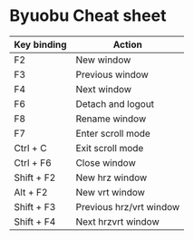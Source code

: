 # Byuobu Cheat sheet

|Key binding    |Action             |
|---------------|-------------------|
|F2             |New window         |
|F3             |Previous window    |
|F4             |Next window        |
|F6             |Detach and logout  |
|F8             |Rename window      |
|F7             |Enter scroll mode  |
|Ctrl + C       |Exit scroll mode   |
|Ctrl + F6      |Close window       |
|Shift + F2     |New hrz window     |
|Alt + F2       |New vrt window     |
|Shift + F3     |Previous hrz/vrt window|
|Shift + F4     |Next hrzvrt window    |
